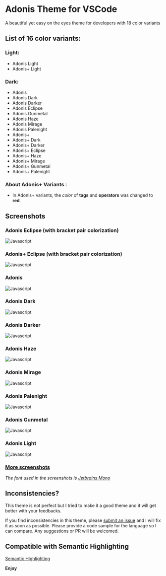 # Adonis Theme for VSCode

A beautiful yet easy on the eyes theme for developers with 18 color variants 

## List of 16 color variants:

### Light:
- Adonis Light
- Adonis+ Light

### Dark:
- Adonis 
- Adonis Dark
- Adonis Darker
- Adonis Eclipse
- Adonis Gunmetal
- Adonis Haze
- Adonis Mirage
- Adonis Palenight
- Adonis+
- Adonis+ Dark
- Adonis+ Darker
- Adonis+ Eclipse
- Adonis+ Haze
- Adonis+ Mirage
- Adonis+ Gunmetal
- Adonis+ Palenight

### About **Adonis+** Variants :

  - In Adonis+ variants, the *color* of **tags** and **operators** was changed to **red**.

## Screenshots

### Adonis Eclipse (with bracket pair colorization)

![Javascript](https://raw.githubusercontent.com/saeed-nazari/vsc-theme-adonis/main/assets/screenshots/adonis-eclipse/javascript.png)

### Adonis+ Eclipse (with bracket pair colorization)
![Javascript](https://raw.githubusercontent.com/saeed-nazari/vsc-theme-adonis/main/assets/screenshots/adonis+Eclipse/javascript.png)

### Adonis
![Javascript](https://raw.githubusercontent.com/saeed-nazari/vsc-theme-adonis/main/assets/screenshots/adonis/javascript.png)

### Adonis Dark
![Javascript](https://raw.githubusercontent.com/saeed-nazari/vsc-theme-adonis/main/assets/screenshots/adonis-dark/javascript.png)

### Adonis Darker
![Javascript](https://raw.githubusercontent.com/saeed-nazari/vsc-theme-adonis/main/assets/screenshots/adonis-darker/javascript.png)

### Adonis Haze
![Javascript](https://raw.githubusercontent.com/saeed-nazari/vsc-theme-adonis/main/assets/screenshots/adonis-haze/javascript.png)

### Adonis Mirage
![Javascript](https://raw.githubusercontent.com/saeed-nazari/vsc-theme-adonis/main/assets/screenshots/adonis-mirage/javascript.png)

### Adonis Palenight
![Javascript](https://raw.githubusercontent.com/saeed-nazari/vsc-theme-adonis/main/assets/screenshots/adonis-palenight/javascript.png)

### Adonis Gunmetal
![Javascript](https://raw.githubusercontent.com/saeed-nazari/vsc-theme-adonis/main/assets/screenshots/adonis-gunmetal/javascript.png)

### Adonis Light
![Javascript](https://raw.githubusercontent.com/saeed-nazari/vsc-theme-adonis/main/assets/screenshots/adonis-light/javascript.png)


### [More screenshots](https://github.com/saeed-nazari/vsc-theme-adonis/tree/main/assets/screenshots)

*The font used in the screenshots is [Jetbrains Mono](https://www.jetbrains.com/lp/mono/)*

## Inconsistencies?

This theme is not perfect but I tried to make it a good theme and it will get better with your feedbacks.

If you find inconsistencies in this theme, please [submit an issue](https://github.com/saeed-nazari/vsc-theme-adonis/issues/new) and I will fix it as soon as possible. Please provide a code sample for the language so I can compare.
Any suggestions or PR will be welcomed.

## Compatible with Semantic Highlighting

[Semantic Highlighting](https://code.visualstudio.com/api/language-extensions/semantic-highlight-guide#enablement-of-semantic-highlighting)


**Enjoy**
